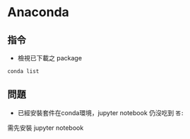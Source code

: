 # Anaconda

## 指令
* 檢視已下載之 package
```
conda list
```

## 問題
* 已經安裝套件在conda環境，jupyter notebook 仍沒吃到
`答:`
<p>
  需先安裝 jupyter notebook
</p>
